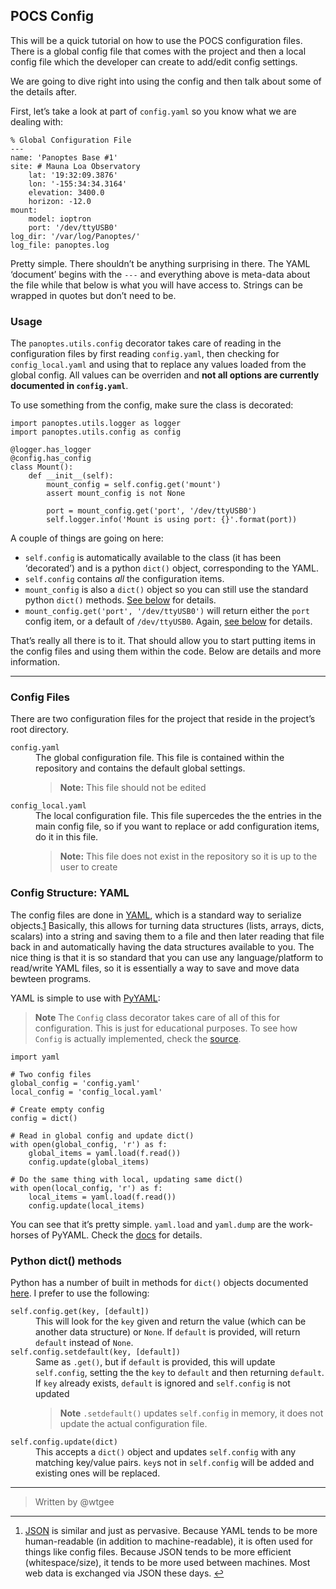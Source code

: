 <h2 id="pocs-config">POCS Config</h2>

<p>This will be a quick tutorial on how to use the POCS configuration files. There is a global config file that comes with the project and then a local config file which the developer can create to add/edit config settings.</p>

<p>We are going to dive right into using the config and then talk about some of the details after.</p>

<p>First, let’s take a look at part of <code>config.yaml</code> so you know what we are dealing with:</p>

<pre class="prettyprint prettyprinted"><code><span class="pun">%</span><span class="pln"> </span><span class="typ">Global</span><span class="pln"> </span><span class="typ">Configuration</span><span class="pln"> </span><span class="typ">File</span><span class="pln">
</span><span class="pun">---</span><span class="pln">
name</span><span class="pun">:</span><span class="pln"> </span><span class="str">'Panoptes Base #1'</span><span class="pln">
site</span><span class="pun">:</span><span class="pln"> </span><span class="com"># Mauna Loa Observatory</span><span class="pln">
    lat</span><span class="pun">:</span><span class="pln"> </span><span class="str">'19:32:09.3876'</span><span class="pln">
    lon</span><span class="pun">:</span><span class="pln"> </span><span class="str">'-155:34:34.3164'</span><span class="pln">
    elevation</span><span class="pun">:</span><span class="pln"> </span><span class="lit">3400.0</span><span class="pln">
    horizon</span><span class="pun">:</span><span class="pln"> </span><span class="pun">-</span><span class="lit">12.0</span><span class="pln">
mount</span><span class="pun">:</span><span class="pln">
    model</span><span class="pun">:</span><span class="pln"> ioptron
    port</span><span class="pun">:</span><span class="pln"> </span><span class="str">'/dev/ttyUSB0'</span><span class="pln">
log_dir</span><span class="pun">:</span><span class="pln"> </span><span class="str">'/var/log/Panoptes/'</span><span class="pln">
log_file</span><span class="pun">:</span><span class="pln"> panoptes</span><span class="pun">.</span><span class="pln">log</span></code></pre>

<p>Pretty simple. There shouldn’t be anything surprising in there. The YAML ‘document’ begins with the <code>---</code> and everything above is meta-data about the file while that below is what you will have access to.  Strings can be wrapped in quotes but don’t need to be.</p>

<h3 id="usage">Usage</h3>

<p>The <code>panoptes.utils.config</code> decorator takes care of reading in the configuration files by first reading <code>config.yaml</code>, then checking for <code>config_local.yaml</code> and using that to replace any values loaded from the global config. All values can be overriden and <strong>not all options are currently documented in <code>config.yaml</code></strong>.</p>

<p>To use something from the config, make sure the class is decorated:</p>

<pre class="prettyprint prettyprinted"><code><span class="kwd">import</span><span class="pln"> panoptes</span><span class="pun">.</span><span class="pln">utils</span><span class="pun">.</span><span class="pln">logger </span><span class="kwd">as</span><span class="pln"> logger
</span><span class="kwd">import</span><span class="pln"> panoptes</span><span class="pun">.</span><span class="pln">utils</span><span class="pun">.</span><span class="pln">config </span><span class="kwd">as</span><span class="pln"> config

</span><span class="lit">@logger</span><span class="pun">.</span><span class="pln">has_logger
</span><span class="lit">@config</span><span class="pun">.</span><span class="pln">has_config
</span><span class="kwd">class</span><span class="pln"> </span><span class="typ">Mount</span><span class="pun">():</span><span class="pln">
    </span><span class="kwd">def</span><span class="pln"> __init__</span><span class="pun">(</span><span class="kwd">self</span><span class="pun">):</span><span class="pln">
        mount_config </span><span class="pun">=</span><span class="pln"> </span><span class="kwd">self</span><span class="pun">.</span><span class="pln">config</span><span class="pun">.</span><span class="kwd">get</span><span class="pun">(</span><span class="str">'mount'</span><span class="pun">)</span><span class="pln">
        </span><span class="kwd">assert</span><span class="pln"> mount_config </span><span class="kwd">is</span><span class="pln"> </span><span class="kwd">not</span><span class="pln"> </span><span class="kwd">None</span><span class="pln">

        port </span><span class="pun">=</span><span class="pln"> mount_config</span><span class="pun">.</span><span class="kwd">get</span><span class="pun">(</span><span class="str">'port'</span><span class="pun">,</span><span class="pln"> </span><span class="str">'/dev/ttyUSB0'</span><span class="pun">)</span><span class="pln">
        </span><span class="kwd">self</span><span class="pun">.</span><span class="pln">logger</span><span class="pun">.</span><span class="pln">info</span><span class="pun">(</span><span class="str">'Mount is using port: {}'</span><span class="pun">.</span><span class="pln">format</span><span class="pun">(</span><span class="pln">port</span><span class="pun">))</span></code></pre>

<p>A couple of things are going on here:</p>

<ul>
<li><code>self.config</code> is automatically available to the class (it has been ‘decorated’) and is a python <code>dict()</code> object, corresponding to the YAML.</li>
<li><code>self.config</code> contains <em>all</em> the configuration items.</li>
<li><code>mount_config</code> is also a <code>dict()</code> object so you can still use the standard python <code>dict()</code> methods.  <a href="#dict-methods">See below</a> for details.</li>
<li><code>mount_config.get('port', '/dev/ttyUSB0')</code> will return either the <code>port</code> config item, or a default of <code>/dev/ttyUSB0</code>. Again, <a href="#dict-methods">see below</a> for details.</li>
</ul>

<p>That’s really all there is to it. That should allow you to start putting items in the config files and using them within the code. Below are details and more information.</p>

<hr>



<h3 id="config-files">Config Files</h3>

<p>There are two configuration files for the project that reside in the project’s root directory. </p>

<dl>
<dt><code>config.yaml</code></dt>
<dd>The global configuration file. This file is contained within the repository and contains the default global settings. 

<blockquote>
  <strong>Note:</strong> This file should not be edited
</blockquote></dd>

<dt><code>config_local.yaml</code></dt>
<dd>The local configuration file. This file supercedes the the entries in the main config file, so if you want to replace or add configuration items, do it in this file. 

<blockquote>
  <strong>Note:</strong> This file does not exist in the repository so it is up to the user to create
</blockquote></dd>
</dl>

<h3 id="config-structure-yaml">Config Structure: YAML</h3>

<p>The config files are done in <a href="http://www.yaml.org/">YAML</a>, which is a standard way to serialize objects.<a href="#fn:json" id="fnref:json" title="See footnote" class="footnote">1</a>  Basically, this allows for turning data structures (lists, arrays, dicts, scalars) into a string and saving them to a file and then later reading that file back in and automatically having the data structures available to you. The nice thing is that it is so standard that you can use any language/platform to read/write YAML files, so it is essentially a way to save and move data bewteen programs.</p>

<p>YAML is simple to use with <a href="http://pyyaml.org/wiki/PyYAMLDocumentation">PyYAML</a>:</p>

<blockquote>
  <p><strong>Note</strong> The <code>Config</code> class decorator takes care of all of this for configuration. This is just for educational purposes. To see how <code>Config</code> is actually implemented, check the <a href="https://github.com/panoptes/POCS/blob/develop/panoptes/utils/config.py">source</a>.</p>
</blockquote>



<pre class="prettyprint prettyprinted"><code><span class="kwd">import</span><span class="pln"> yaml

</span><span class="com"># Two config files</span><span class="pln">
global_config </span><span class="pun">=</span><span class="pln"> </span><span class="str">'config.yaml'</span><span class="pln">
local_config </span><span class="pun">=</span><span class="pln"> </span><span class="str">'config_local.yaml'</span><span class="pln">

</span><span class="com"># Create empty config</span><span class="pln">
config </span><span class="pun">=</span><span class="pln"> dict</span><span class="pun">()</span><span class="pln">

</span><span class="com"># Read in global config and update dict()</span><span class="pln">
</span><span class="kwd">with</span><span class="pln"> open</span><span class="pun">(</span><span class="pln">global_config</span><span class="pun">,</span><span class="pln"> </span><span class="str">'r'</span><span class="pun">)</span><span class="pln"> </span><span class="kwd">as</span><span class="pln"> f</span><span class="pun">:</span><span class="pln">
    global_items </span><span class="pun">=</span><span class="pln"> yaml</span><span class="pun">.</span><span class="pln">load</span><span class="pun">(</span><span class="pln">f</span><span class="pun">.</span><span class="pln">read</span><span class="pun">())</span><span class="pln">
    config</span><span class="pun">.</span><span class="pln">update</span><span class="pun">(</span><span class="pln">global_items</span><span class="pun">)</span><span class="pln">

</span><span class="com"># Do the same thing with local, updating same dict()</span><span class="pln">
</span><span class="kwd">with</span><span class="pln"> open</span><span class="pun">(</span><span class="pln">local_config</span><span class="pun">,</span><span class="pln"> </span><span class="str">'r'</span><span class="pun">)</span><span class="pln"> </span><span class="kwd">as</span><span class="pln"> f</span><span class="pun">:</span><span class="pln">
    local_items </span><span class="pun">=</span><span class="pln"> yaml</span><span class="pun">.</span><span class="pln">load</span><span class="pun">(</span><span class="pln">f</span><span class="pun">.</span><span class="pln">read</span><span class="pun">())</span><span class="pln">
    config</span><span class="pun">.</span><span class="pln">update</span><span class="pun">(</span><span class="pln">local_items</span><span class="pun">)</span></code></pre>

<p>You can see that it’s pretty simple. <code>yaml.load</code> and <code>yaml.dump</code> are the work-horses of PyYAML. Check the <a href="http://pyyaml.org/wiki/PyYAMLDocumentation">docs</a> for details.</p>

<h3 id="dict-methods">Python dict() methods</h3>

<p>Python has a number of built in methods for <code>dict()</code> objects documented <a href="https://docs.python.org/3.4/library/stdtypes.html#mapping-types-dict">here</a>. I prefer to use the following:</p>

<dl>
<dt><code>self.config.get(key, [default])</code></dt>
<dd>This will look for the <code>key</code> given and return the value (which can be another data structure) or <code>None</code>. If <code>default</code> is provided, will return <code>default</code> instead of <code>None</code>.</dd>

<dt><code>self.config.setdefault(key, [default])</code></dt>
<dd>Same as <code>.get()</code>, but if <code>default</code> is provided, this will update <code>self.config</code>, setting the the <code>key</code> to <code>default</code> and then returning <code>default</code>. If <code>key</code> already exists, <code>default</code> is ignored and <code>self.config</code> is not updated

<blockquote>
  <strong>Note</strong> <code>.setdefault()</code> updates <code>self.config</code> in memory, it does not update the actual configuration file.
</blockquote></dd>

<dt><code>self.config.update(dict)</code></dt>
<dd>This accepts a <code>dict()</code> object and updates <code>self.config</code> with any matching key/value pairs. <code>key</code>s not in <code>self.config</code> will be added and existing ones will be replaced.</dd>
</dl>

<hr>

<blockquote>
  <p>Written by @wtgee</p>
</blockquote>

<div class="footnotes"><hr><ol><li id="fn:json"><a href="http://www.json.org/">JSON</a> is similar and just as pervasive. Because YAML tends to be more human-readable (in addition to machine-readable), it is often used for things like config files. Because JSON tends to be more efficient (whitespace/size), it tends to be more used between machines. Most web data is exchanged via JSON these days. <a href="#fnref:json" title="Return to article" class="reversefootnote">↩</a></li></ol></div>